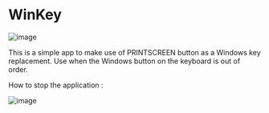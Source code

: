 # WinKey

![image](https://user-images.githubusercontent.com/32192638/144042254-4969345a-7742-4841-b630-4f73e8c23c39.png)

This is a simple app to make use of PRINTSCREEN button as a Windows key replacement. 
Use when the Windows button on the keyboard is out of order.

How to stop the application :

![image](https://user-images.githubusercontent.com/32192638/144042550-bd86eba0-caff-4dad-9000-a8f4dc0912de.png)
